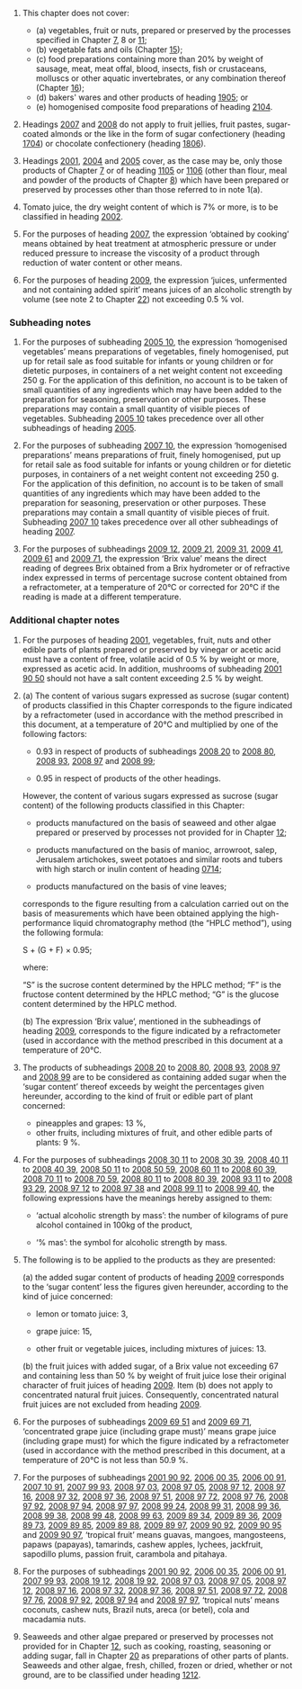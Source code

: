 1. This chapter does not cover:

    - (a) vegetables, fruit or nuts, prepared or preserved by the processes specified in Chapter [7](/chapters/07), 8 or [11](/chapters/11);
    - (b) vegetable fats and oils (Chapter [15](/chapters/15));
    - (c) food preparations containing more than 20% by weight of sausage, meat, meat offal, blood, insects, fish or crustaceans, molluscs or other aquatic invertebrates, or any combination thereof (Chapter [16](/chapters/16));
    - (d) bakers' wares and other products of heading [1905](/headings/1905); or
    - (e) homogenised composite food preparations of heading [2104](/headings/2104).

2. Headings [2007](/headings/2007) and [2008](/headings/2008) do not apply to fruit jellies, fruit pastes, sugar-coated almonds or the like in the form of sugar confectionery (heading [1704](/headings/1704)) or chocolate confectionery (heading [1806](/headings/1806)).

3. Headings [2001](/headings/2001), [2004](/headings/2004) and [2005](/headings/2005) cover, as the case may be, only those products of Chapter [7](/chapters/07) or of heading [1105](/headings/1105) or [1106](/headings/1106) (other than flour, meal and powder of the products of Chapter [8](/chapters/08)) which have been prepared or preserved by processes other than those referred to in note 1(a).

4. Tomato juice, the dry weight content of which is 7% or more, is to be classified in heading [2002](/headings/2002).

5. For the purposes of heading [2007](/headings/2007), the expression ‘obtained by cooking’ means obtained by heat treatment at atmospheric pressure or under reduced pressure to increase the viscosity of a product through reduction of water content or other means.

6. For the purposes of heading [2009](/headings/2009), the expression ‘juices, unfermented and not containing added spirit’ means juices of an alcoholic strength by volume (see note 2 to Chapter [22](/chapters/22)) not exceeding 0.5 % vol.

### Subheading notes

1. For the purposes of subheading [2005 10](/subheadings/2005100000-80), the expression ‘homogenised vegetables’ means preparations of vegetables, finely homogenised, put up for retail sale as food suitable for infants or young children or for dietetic purposes, in containers of a net weight content not exceeding 250 g. For the application of this definition, no account is to be taken of small quantities of any ingredients which may have been added to the preparation for seasoning, preservation or other purposes. These preparations may contain a small quantity of visible pieces of vegetables. Subheading [2005 10](/subheadings/2005100000-80) takes precedence over all other subheadings of heading [2005](/headings/2005).

2. For the purposes of subheading [2007 10](/subheadings/2007100000-80), the expression ‘homogenised preparations’ means preparations of fruit, finely homogenised, put up for retail sale as food suitable for infants or young children or for dietetic purposes, in containers of a net weight content not exceeding 250 g. For the application of this definition, no account is to be taken of small quantities of any ingredients which may have been added to the preparation for seasoning, preservation or other purposes. These preparations may contain a small quantity of visible pieces of fruit. Subheading [2007 10](/subheadings/2007100000-80) takes precedence over all other subheadings of heading [2007](/headings/2007).

3. For the purposes of subheadings [2009 12](/subheadings/2009120000-80), [2009 21](/subheadings/2009210000-80), [2009 31](/subheadings/2009310000-80), [2009 41](/subheadings/2009410000-80), [2009 61](/subheadings/2009610000-80) and [2009 71](/subheadings/2009710000-80), the expression ‘Brix value’ means the direct reading of degrees Brix obtained from a Brix hydrometer or of refractive index expressed in terms of percentage sucrose content obtained from a refractometer, at a temperature of 20°C or corrected for 20°C if the reading is made at a different temperature.

### Additional chapter notes

1. For the purposes of heading [2001](/headings/2001), vegetables, fruit, nuts and other edible parts of plants prepared or preserved by vinegar or acetic acid must have a content of free, volatile acid of 0.5 % by weight or more, expressed as acetic acid. In addition, mushrooms of subheading [2001 90 50](/subheadings/2001905000-80) should not have a salt content exceeding 2.5 % by weight.

2. (a) The content of various sugars expressed as sucrose (sugar content) of products classified in this Chapter corresponds to the figure indicated by a refractometer (used in accordance with the method prescribed in this document, at a temperature of 20°C and multiplied by one of the following factors:

    - 0.93 in respect of products of subheadings [2008 20](/subheadings/2008200000-80) to [2008 80](/subheadings/2008800000-80), [2008 93](/subheadings/2008930000-80), [2008 97](/subheadings/2008970000-80) and [2008 99](/subheadings/2008990000-80);
    
    - 0.95 in respect of products of the other headings.
    
    However, the content of various sugars expressed as sucrose (sugar content) of the following products classified in this Chapter:
    
    - products manufactured on the basis of seaweed and other algae prepared or preserved by processes not provided for in Chapter [12](/chapters/12);
    
    - products manufactured on the basis of manioc, arrowroot, salep, Jerusalem artichokes, sweet potatoes and similar roots and tubers with high starch or inulin content of heading [0714](/headings/0714);
    
    - products manufactured on the basis of vine leaves; 
    
    corresponds to the figure resulting from a calculation carried out on the basis of measurements which have been obtained applying the high-performance liquid chromatography method (the “HPLC method”), using the following formula:
    
    S + (G + F) × 0.95;
    
    where:
    
    “S” is the sucrose content determined by the HPLC method;
    “F” is the fructose content determined by the HPLC method;
    “G” is the glucose content determined by the HPLC method.
    
    (b) The expression ‘Brix value’, mentioned in the subheadings of heading [2009](/headings/2009), corresponds to the figure indicated by a refractometer (used in accordance with the method prescribed in this document at a temperature of 20°C.

3. The products of subheadings [2008 20](/subheadings/2008200000-80) to [2008 80](/subheadings/2008800000-80), [2008 93](/subheadings/2008930000-80), [2008 97](/subheadings/2008970000-80) and [2008 99](/subheadings/2008990000-80) are to be considered as containing added sugar when the ‘sugar content’ thereof exceeds by weight the percentages given hereunder, according to the kind of fruit or edible part of plant concerned:

   - pineapples and grapes: 13 %,
   - other fruits, including mixtures of fruit, and other edible parts of plants: 9 %.

4. For the purposes of subheadings [2008 30 11](/commodities/2008301100) to [2008 30 39](/commodities/2008303900), [2008 40 11](/commodities/2008401100) to [2008 40 39](/commodities/2008403900), [2008 50 11](/commodities/2008501100) to [2008 50 59](/commodities/2008505900), [2008 60 11](/commodities/2008601100) to [2008 60 39](/subheadings/2008603900-80), [2008 70 11](/commodities/2008701100) to [2008 70 59](/commodities/2008705900), [2008 80 11](/commodities/2008801100) to [2008 80 39](/commodities/2008803900), [2008 93 11](/commodities/2008931100) to [2008 93 29](/commodities/2008932900), [2008 97 12](/subheadings/2008971200-80) to [2008 97 38](/subheadings/2008973800-80) and [2008 99 11](/commodities/2008991100) to [2008 99 40](/subheadings/2008994000-80), the following expressions have the meanings
hereby assigned to them:

    - ‘actual alcoholic strength by mass’: the number of kilograms of pure alcohol contained in 100kg of the
    product,
    
    - ‘% mas’: the symbol for alcoholic strength by mass.

5. The following is to be applied to the products as they are presented:

    (a) the added sugar content of products of heading [2009](/headings/2009) corresponds to the ‘sugar content’ less the figures given hereunder, according to the kind of juice concerned:
    
    - lemon or tomato juice: 3,
    
    - grape juice: 15,
    
    - other fruit or vegetable juices, including mixtures of juices: 13.

    (b) the fruit juices with added sugar, of a Brix value not exceeding 67 and containing less than 50 % by weight of fruit juice lose their original character of fruit juices of heading [2009](/headings/2009). Item (b) does not apply to concentrated natural fruit juices. Consequently, concentrated natural fruit juices are not excluded from heading [2009](/headings/2009).

6. For the purposes of subheadings [2009 69 51](/subheadings/2009695100-80) and [2009 69 71](/commodities/2009697100), ‘concentrated grape juice (including grape must)’ means grape juice (including grape must) for which the figure indicated by a refractometer (used in accordance with the method prescribed in this document, at a temperature of 20°C is not less than 50.9 %.

7. For the purposes of subheadings [2001 90 92](/subheadings/2001909200-80), [2006 00 35](/commodities/2006003500), [2006 00 91](/commodities/2006009100), [2007 10 91](/commodities/2007109100), [2007 99 93](/subheadings/2007999300-80), [2008 97 03](/commodities/2008970300), [2008 97 05](/commodities/2008970500), [2008 97 12](/subheadings/2008971200-80), [2008 97 16](/subheadings/2008971600-80), [2008 97 32](/subheadings/2008973200-80), [2008 97 36](/subheadings/2008973600-80), [2008 97 51](/subheadings/2008975100-80), [2008 97 72](/subheadings/2008977200-80), [2008 97 76](/subheadings/2008977600-80), [2008 97 92](/subheadings/2008979200-80), [2008 97 94](/subheadings/2008979400-80), [2008 97 97](/subheadings/2008979700-80), [2008 99 24](/commodities/2008992400), [2008 99 31](/commodities/2008993100), [2008 99 36](/commodities/2008993600), [2008 99 38](/commodities/2008993800), [2008 99 48](/subheadings/2008994800-80), [2008 99 63](/subheadings/2008996300-80), [2009 89 34](/subheadings/2009893400-80), [2009 89 36](/subheadings/2009893600-80), [2009 89 73](/subheadings/2009897300-80), [2009 89 85](/subheadings/2009898500-80), [2009 89 88](/subheadings/2009898800-80), [2009 89 97](/subheadings/2009899700-80), [2009 90 92](/commodities/2009909200), [2009 90 95](/commodities/2009909500) and [2009 90 97](/commodities/2009909700), ‘tropical fruit’ means guavas, mangoes, mangosteens, papaws (papayas), tamarinds, cashew apples, lychees, jackfruit, sapodillo plums, passion fruit, carambola and pitahaya.

8. For the purposes of subheadings [2001 90 92](/subheadings/2001909200-80), [2006 00 35](/commodities/2006003500), [2006 00 91](/commodities/2006009100), [2007 99 93](/subheadings/2007999300-80), [2008 19 12](/subheadings/2008191200-80), [2008 19 92](/subheadings/2008199200-80), [2008 97 03](/commodities/2008970300), [2008 97 05](/commodities/2008970500), [2008 97 12](/subheadings/2008971200-80), [2008 97 16](/subheadings/2008971600-80), [2008 97 32](/subheadings/2008973200-80), [2008 97 36](/subheadings/2008973600-80), [2008 97 51](/subheadings/2008975100-80), [2008 97 72](/subheadings/2008977200-80), [2008 97 76](/subheadings/2008977600-80), [2008 97 92](/subheadings/2008979200-80), [2008 97 94](/subheadings/2008979400-80) and [2008 97 97](/subheadings/2008979700-80), ‘tropical nuts’ means coconuts, cashew nuts, Brazil nuts, areca (or betel), cola and macadamia nuts.

9. Seaweeds and other algae prepared or preserved by processes not provided for in Chapter [12](/chapters/12), such as cooking, roasting, seasoning or adding sugar, fall in Chapter [20](/chapters/20) as preparations of other parts of plants. Seaweeds and other algae, fresh, chilled, frozen or dried, whether or not ground, are to be classified under heading [1212](/headings/1212).
